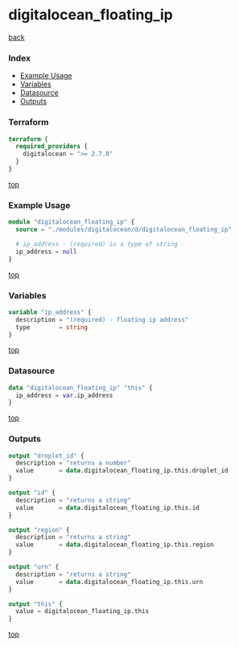 # digitalocean_floating_ip

[back](../digitalocean.md)

### Index

- [Example Usage](#example-usage)
- [Variables](#variables)
- [Datasource](#datasource)
- [Outputs](#outputs)

### Terraform

```terraform
terraform {
  required_providers {
    digitalocean = ">= 2.7.0"
  }
}
```

[top](#index)

### Example Usage

```terraform
module "digitalocean_floating_ip" {
  source = "./modules/digitalocean/d/digitalocean_floating_ip"

  # ip_address - (required) is a type of string
  ip_address = null
}
```

[top](#index)

### Variables

```terraform
variable "ip_address" {
  description = "(required) - floating ip address"
  type        = string
}
```

[top](#index)

### Datasource

```terraform
data "digitalocean_floating_ip" "this" {
  ip_address = var.ip_address
}
```

[top](#index)

### Outputs

```terraform
output "droplet_id" {
  description = "returns a number"
  value       = data.digitalocean_floating_ip.this.droplet_id
}

output "id" {
  description = "returns a string"
  value       = data.digitalocean_floating_ip.this.id
}

output "region" {
  description = "returns a string"
  value       = data.digitalocean_floating_ip.this.region
}

output "urn" {
  description = "returns a string"
  value       = data.digitalocean_floating_ip.this.urn
}

output "this" {
  value = digitalocean_floating_ip.this
}
```

[top](#index)